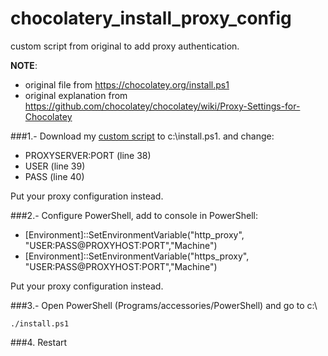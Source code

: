 chocolatery_install_proxy_config
================================

custom script from original to add proxy authentication.

**NOTE**: 
- original file from https://chocolatey.org/install.ps1
- original explanation from https://github.com/chocolatey/chocolatey/wiki/Proxy-Settings-for-Chocolatey

###1.- Download my [custom script](https://github.com/prietopa/chocolatery_install_proxy_config/blob/master/chocolater_install_proxy.ps1) to c:\install.ps1. and change:
- PROXYSERVER:PORT (line 38)
- USER (line 39)
- PASS (line 40)

Put your proxy configuration instead.

###2.- Configure PowerShell, add to console in PowerShell:

- [Environment]::SetEnvironmentVariable("http_proxy", "USER:PASS@PROXYHOST:PORT","Machine")
- [Environment]::SetEnvironmentVariable("https_proxy", "USER:PASS@PROXYHOST:PORT","Machine")

Put your proxy configuration instead.

###3.- Open PowerShell (Programs/accessories/PowerShell) and go to c:\
```
./install.ps1
```

###4. Restart
